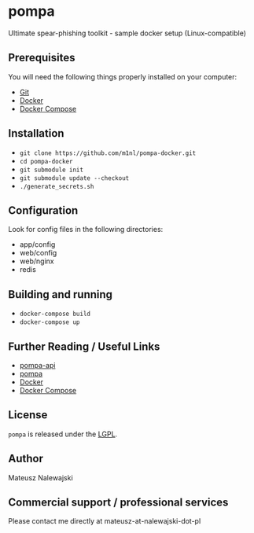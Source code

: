 # pompa

Ultimate spear-phishing toolkit - sample docker setup (Linux-compatible)

## Prerequisites

You will need the following things properly installed on your computer:

* [Git](https://git-scm.com/)
* [Docker](https://www.docker.com/)
* [Docker Compose](https://docs.docker.com/compose/)

## Installation

* `git clone https://github.com/m1nl/pompa-docker.git`
* `cd pompa-docker`
* `git submodule init`
* `git submodule update --checkout`
* `./generate_secrets.sh`

## Configuration

Look for config files in the following directories:

* app/config
* web/config
* web/nginx
* redis

## Building and running

* `docker-compose build`
* `docker-compose up`

## Further Reading / Useful Links

* [pompa-api](https://github.com/m1nl/pompa-api)
* [pompa](https://github.com/m1nl/pompa)
* [Docker](https://www.docker.com/)
* [Docker Compose](https://docs.docker.com/compose/)

## License
`pompa` is released under the [LGPL](LICENSE).

## Author

Mateusz Nalewajski

## Commercial support / professional services

Please contact me directly at mateusz-at-nalewajski-dot-pl
